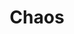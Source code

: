 ---
title: "Chaos"
bookCover: "/assets/book-covers/chaos.jpg"
slug: "chaos"
bookAuthor: "James Gleick"
rating: 5
done: false
tags: []
summary: false
detailedNotes: false
amazonLink: ""
amazonAffiliateLink: ""
---